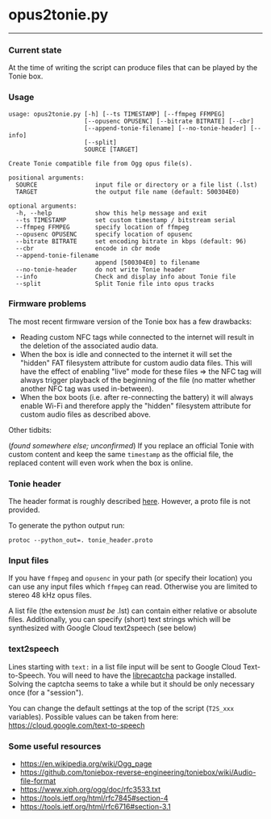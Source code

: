 # opus2tonie.py

---

### Current state

At the time of writing the script can produce files that can be played by the Tonie box.

### Usage

```
usage: opus2tonie.py [-h] [--ts TIMESTAMP] [--ffmpeg FFMPEG]
                     [--opusenc OPUSENC] [--bitrate BITRATE] [--cbr]
                     [--append-tonie-filename] [--no-tonie-header] [--info]
                     [--split]
                     SOURCE [TARGET]

Create Tonie compatible file from Ogg opus file(s).

positional arguments:
  SOURCE                input file or directory or a file list (.lst)
  TARGET                the output file name (default: 500304E0)

optional arguments:
  -h, --help            show this help message and exit
  --ts TIMESTAMP        set custom timestamp / bitstream serial
  --ffmpeg FFMPEG       specify location of ffmpeg
  --opusenc OPUSENC     specify location of opusenc
  --bitrate BITRATE     set encoding bitrate in kbps (default: 96)
  --cbr                 encode in cbr mode
  --append-tonie-filename
                        append [500304E0] to filename
  --no-tonie-header     do not write Tonie header
  --info                Check and display info about Tonie file
  --split               Split Tonie file into opus tracks
```

### Firmware problems

The most recent firmware version of the Tonie box has a few drawbacks:

* Reading custom NFC tags while connected to the internet will result in the deletion of the associated audio data.
* When the box is idle and connected to the internet it will set the "hidden" FAT filesystem attribute for custom audio data files. This will have the effect of enabling "live" mode for these files => the NFC tag will always trigger playback of the beginning of the file (no matter whether another NFC tag was used in-between). 
* When the box boots (i.e. after re-connecting the battery) it will always enable Wi-Fi and therefore apply the "hidden" filesystem attribute for custom audio files as described above. 
  

Other tidbits:

(*found somewhere else; unconfirmed*) If you replace an official Tonie with custom content and keep the same `timestamp` as the official file, the replaced content will even work when the box is online.  

### Tonie header

The header format is roughly described [here](https://github.com/toniebox-reverse-engineering/toniebox/wiki/Audio-file-format). However, a proto file is not provided.

To generate the python output run:

`protoc --python_out=. tonie_header.proto`

### Input files

If you have `ffmpeg` and `opusenc` in your path (or specify their location) you can use any input files which `ffmpeg` can read. Otherwise you are limited to stereo 48 kHz opus files.

A list file (the extension *must be* .lst) can contain either relative or absolute files. Additionally, you can specify (short) text strings which will be synthesized with Google Cloud text2speech (see below)

### text2speech

Lines starting with `text:` in a list file input will be sent to Google Cloud Text-to-Speech. You will need to have the [librecaptcha](https://pypi.org/project/librecaptcha/) package installed. Solving the captcha seems to take a while but it should be only necessary once (for a "session").

You can change the default settings at the top of the script (`T2S_xxx` variables). Possible values can be taken from here: https://cloud.google.com/text-to-speech

### Some useful resources
* https://en.wikipedia.org/wiki/Ogg_page
* https://github.com/toniebox-reverse-engineering/toniebox/wiki/Audio-file-format
* https://www.xiph.org/ogg/doc/rfc3533.txt
* https://tools.ietf.org/html/rfc7845#section-4
* https://tools.ietf.org/html/rfc6716#section-3.1
